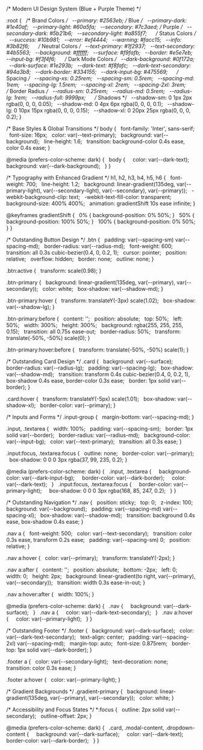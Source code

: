 /* Modern UI Design System (Blue + Purple Theme) */

:root {
  /* Brand Colors */
  --primary: #2563eb; /* Blue */
  --primary-dark: #1e40af;
  --primary-light: #60a5fa;
  --secondary: #7c3aed; /* Purple */
  --secondary-dark: #5b21b6;
  --secondary-light: #a855f7;
  
  /* Status Colors */
  --success: #10b981;
  --error: #ef4444;
  --warning: #facc15;
  --info: #3b82f6;
  
  /* Neutral Colors */
  --text-primary: #1f2937;
  --text-secondary: #4b5563;
  --background: #ffffff;
  --surface: #f9fafb;
  --border: #e5e7eb;
  --input-bg: #f3f4f6;
  
  /* Dark Mode Colors */
  --dark-background: #0f172a;
  --dark-surface: #1e293b;
  --dark-text: #f8fafc;
  --dark-text-secondary: #94a3b8;
  --dark-border: #334155;
  --dark-input-bg: #475569;
  
  /* Spacing */
  --spacing-xs: 0.25rem;
  --spacing-sm: 0.5rem;
  --spacing-md: 1rem;
  --spacing-lg: 1.5rem;
  --spacing-xl: 2rem;
  --spacing-2xl: 3rem;
  
  /* Border Radius */
  --radius-sm: 0.25rem;
  --radius-md: 0.5rem;
  --radius-lg: 1rem;
  --radius-full: 9999px;
  
  /* Shadows */
  --shadow-sm: 0 1px 2px rgba(0, 0, 0, 0.05);
  --shadow-md: 0 4px 6px rgba(0, 0, 0, 0.1);
  --shadow-lg: 0 10px 15px rgba(0, 0, 0, 0.15);
  --shadow-xl: 0 20px 25px rgba(0, 0, 0, 0.2);
}

/* Base Styles & Global Transitions */
body {
  font-family: 'Inter', sans-serif;
  font-size: 16px;
  color: var(--text-primary);
  background: var(--background);
  line-height: 1.6;
  transition: background-color 0.4s ease, color 0.4s ease;
}

@media (prefers-color-scheme: dark) {
  body {
    color: var(--dark-text);
    background: var(--dark-background);
  }
}

/* Typography with Enhanced Gradient */
h1, h2, h3, h4, h5, h6 {
  font-weight: 700;
  line-height: 1.2;
  background: linear-gradient(135deg, var(--primary-light), var(--secondary-light), var(--secondary), var(--primary));
  -webkit-background-clip: text;
  -webkit-text-fill-color: transparent;
  background-size: 400% 400%;
  animation: gradientShift 10s ease infinite;
}

@keyframes gradientShift {
  0% { background-position: 0% 50%; }
  50% { background-position: 100% 50%; }
  100% { background-position: 0% 50%; }
}

/* Outstanding Button Design */
.btn {
  padding: var(--spacing-sm) var(--spacing-md);
  border-radius: var(--radius-md);
  font-weight: 600;
  transition: all 0.3s cubic-bezier(0.4, 0, 0.2, 1);
  cursor: pointer;
  position: relative;
  overflow: hidden;
  border: none;
  outline: none;
}

.btn:active {
  transform: scale(0.98);
}

.btn-primary {
  background: linear-gradient(135deg, var(--primary), var(--secondary));
  color: white;
  box-shadow: var(--shadow-md);
}

.btn-primary:hover {
  transform: translateY(-3px) scale(1.02);
  box-shadow: var(--shadow-lg);
}

.btn-primary:before {
  content: '';
  position: absolute;
  top: 50%;
  left: 50%;
  width: 300%;
  height: 300%;
  background: rgba(255, 255, 255, 0.15);
  transition: all 0.75s ease-out;
  border-radius: 50%;
  transform: translate(-50%, -50%) scale(0);
}

.btn-primary:hover:before {
  transform: translate(-50%, -50%) scale(1);
}

/* Outstanding Card Design */
.card {
  background: var(--surface);
  border-radius: var(--radius-lg);
  padding: var(--spacing-lg);
  box-shadow: var(--shadow-md);
  transition: transform 0.4s cubic-bezier(0.4, 0, 0.2, 1), box-shadow 0.4s ease, border-color 0.3s ease;
  border: 1px solid var(--border);
}

.card:hover {
  transform: translateY(-5px) scale(1.01);
  box-shadow: var(--shadow-xl);
  border-color: var(--primary);
}

/* Inputs and Forms */
.input-group {
  margin-bottom: var(--spacing-md);
}

.input, .textarea {
  width: 100%;
  padding: var(--spacing-sm);
  border: 1px solid var(--border);
  border-radius: var(--radius-md);
  background-color: var(--input-bg);
  color: var(--text-primary);
  transition: all 0.3s ease;
}

.input:focus, .textarea:focus {
  outline: none;
  border-color: var(--primary);
  box-shadow: 0 0 0 3px rgba(37, 99, 235, 0.2);
}

@media (prefers-color-scheme: dark) {
  .input, .textarea {
    background-color: var(--dark-input-bg);
    border-color: var(--dark-border);
    color: var(--dark-text);
  }
  .input:focus, .textarea:focus {
    border-color: var(--primary-light);
    box-shadow: 0 0 0 3px rgba(168, 85, 247, 0.2);
  }
}

/* Outstanding Navigation */
.nav {
  position: sticky;
  top: 0;
  z-index: 100;
  background: var(--background);
  padding: var(--spacing-md) var(--spacing-xl);
  box-shadow: var(--shadow-md);
  transition: background 0.4s ease, box-shadow 0.4s ease;
}

.nav a {
  font-weight: 500;
  color: var(--text-secondary);
  transition: color 0.3s ease, transform 0.2s ease;
  padding: var(--spacing-sm) 0;
  position: relative;
}

.nav a:hover {
  color: var(--primary);
  transform: translateY(-2px);
}

.nav a:after {
  content: '';
  position: absolute;
  bottom: -2px;
  left: 0;
  width: 0;
  height: 2px;
  background: linear-gradient(to right, var(--primary), var(--secondary));
  transition: width 0.3s ease-in-out;
}

.nav a:hover:after {
  width: 100%;
}

@media (prefers-color-scheme: dark) {
  .nav {
    background: var(--dark-surface);
  }
  .nav a {
    color: var(--dark-text-secondary);
  }
  .nav a:hover {
    color: var(--primary-light);
  }
}

/* Outstanding Footer */
.footer {
  background: var(--dark-surface);
  color: var(--dark-text-secondary);
  text-align: center;
  padding: var(--spacing-2xl) var(--spacing-md);
  margin-top: auto;
  font-size: 0.875rem;
  border-top: 1px solid var(--dark-border);
}

.footer a {
  color: var(--secondary-light);
  text-decoration: none;
  transition: color 0.3s ease;
}

.footer a:hover {
  color: var(--primary-light);
}

/* Gradient Backgrounds */
.gradient-primary {
  background: linear-gradient(135deg, var(--primary), var(--secondary));
  color: white;
}

/* Accessibility and Focus States */
*:focus {
  outline: 2px solid var(--secondary);
  outline-offset: 2px;
}

@media (prefers-color-scheme: dark) {
  .card, .modal-content, .dropdown-content {
    background: var(--dark-surface);
    color: var(--dark-text);
    border-color: var(--dark-border);
  }
}
